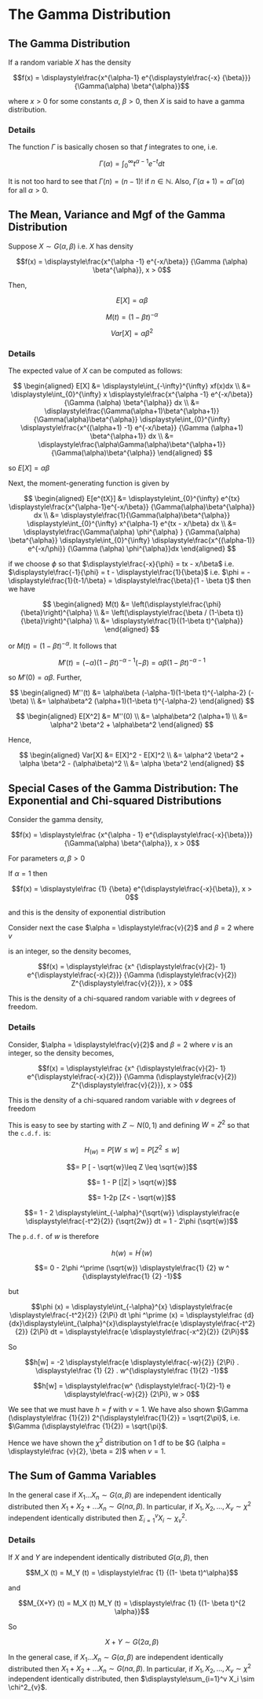 # The Gamma Distribution

## The Gamma Distribution

If a random variable $X$ has the density

$$f(x) = \displaystyle\frac{x^{\alpha-1} e^{\displaystyle\frac{-x} {\beta}}} {\Gamma(\alpha) \beta^{\alpha}}$$

where $x>0$ for some constants $\alpha$, $\beta>0$, then $X$ is said to have a gamma distribution.

### Details

The function $\Gamma$ is basically chosen so that $f$ integrates to one, i.e.

$$\Gamma(\alpha) = \displaystyle\int_0^\infty t^{\alpha-1} e^{-t}dt$$

It is not too hard to see that $\Gamma(n)=(n-1)!$ if $n \in \mathbb{N}$.
Also, $\Gamma(\alpha + 1) = \alpha \Gamma(\alpha)$ for all $\alpha > 0$.

## The Mean, Variance and Mgf of the Gamma Distribution

Suppose $X \sim G (\alpha, \beta)$ i.e. $X$ has density

$$f(x) = \displaystyle\frac{x^{\alpha -1} e^{-x/\beta}} {\Gamma (\alpha) \beta^{\alpha}}, x > 0$$

Then,

$$E[X] = \alpha\beta$$

$$M(t) = (1-\beta t)^{-\alpha}$$

$$Var[X] = \alpha \beta^2$$

### Details

The expected value of $X$ can be computed as follows:

$$
\begin{aligned}
E[X] &= \displaystyle\int_{-\infty}^{\infty} xf(x)dx \\
  &= \displaystyle\int_{0}^{\infty} x \displaystyle\frac{x^{\alpha -1} e^{-x/\beta}} {\Gamma (\alpha) \beta^{\alpha}} dx \\
  &= \displaystyle\frac{\Gamma(\alpha+1)\beta^{\alpha+1}}{\Gamma(\alpha)\beta^{\alpha}} \displaystyle\int_{0}^{\infty} \displaystyle\frac{x^{(\alpha+1) -1} e^{-x/\beta}} {\Gamma (\alpha+1) \beta^{\alpha+1}} dx \\
  &= \displaystyle\frac{\alpha\Gamma(\alpha)\beta^{\alpha+1}}{\Gamma(\alpha)\beta^{\alpha}}
\end{aligned}
$$

so $E[X] = \alpha\beta$

Next, the moment-generating function is given by

$$
\begin{aligned}
E[e^{tX}] &= \displaystyle\int_{0}^{\infty} e^{tx} \displaystyle\frac{x^{\alpha-1}e^{-x/\beta}} {\Gamma(\alpha)\beta^{\alpha}} dx \\
  &= \displaystyle\frac{1}{\Gamma(\alpha)\beta^{\alpha}} \displaystyle\int_{0}^{\infty} x^{\alpha-1} e^{tx - x/\beta} dx \\
  &= \displaystyle\frac{\Gamma(\alpha) \phi^{\alpha} } {\Gamma(\alpha) \beta^{\alpha}} \displaystyle\int_{0}^{\infty} \displaystyle\frac{x^{(\alpha-1)} e^{-x/\phi}} {\Gamma (\alpha) \phi^{\alpha}}dx
\end{aligned}
$$

if we choose $\phi$ so that $\displaystyle\frac{-x}{\phi} = tx - x/\beta$ i.e. $\displaystyle\frac{-1}{\phi} = t - \displaystyle\frac{1}{\beta}$ i.e. $\phi = - \displaystyle\frac{1}{t-1/\beta} = \displaystyle\frac{\beta}{1 - \beta t}$ then we have

$$
\begin{aligned}
  M(t) &= \left(\displaystyle\frac{\phi}{\beta}\right)^{\alpha} \\
  &= \left(\displaystyle\frac{\beta / (1-\beta t)}{\beta}\right)^{\alpha} \\
  &= \displaystyle\frac{1}{(1-\beta t)^{\alpha}}
\end{aligned}
$$

or $M(t) = (1-\beta t)^{-\alpha}$.
It follows that

$$M'(t) = (-\alpha) (1-\beta t)^{-\alpha-1} (-\beta) = \alpha\beta(1-\beta t)^{-\alpha-1}$$

so $M'(0) = \alpha\beta$.
Further,

$$
\begin{aligned}
  M''(t) &= \alpha\beta (-\alpha-1)(1-\beta t)^{-\alpha-2} (-\beta) \\
  &= \alpha\beta^2 (\alpha+1)(1-\beta t)^{-\alpha-2}
\end{aligned}
$$

$$
\begin{aligned}
  E[X^2] &= M''(0) \\
  &= \alpha\beta^2 (\alpha+1) \\
  &= \alpha^2 \beta^2 + \alpha\beta^2
\end{aligned}
$$

Hence,

$$
\begin{aligned}
Var[X] &= E[X]^2 - E[X]^2 \\
  &= \alpha^2 \beta^2 + \alpha \beta^2 - (\alpha\beta)^2 \\
  &= \alpha \beta^2
\end{aligned}
$$

## Special Cases of the Gamma Distribution: The Exponential and Chi-squared Distributions

Consider the gamma density,

$$f(x) = \displaystyle\frac {x^{\alpha - 1} e^{\displaystyle\frac{-x}{\beta}}} {\Gamma(\alpha) \beta^{\alpha}}, x > 0$$

For parameters $\alpha, \beta > 0$

If $\alpha = 1$ then

$$f(x) = \displaystyle\frac {1} {\beta} e^{\displaystyle\frac{-x}{\beta}}, x > 0$$

and this is the density of exponential distribution

Consider next the case $\alpha = \displaystyle\frac{v}{2}$ and $\beta = 2$ where $v$

is an integer, so the density becomes,

$$f(x) = \displaystyle\frac {x^ {\displaystyle\frac{v}{2}- 1} e^{\displaystyle\frac{-x}{2}}} {\Gamma (\displaystyle\frac{v}{2}) Z^{\displaystyle\frac{v}{2}}}, x > 0$$

This is the density of a chi-squared random variable with $v$ degrees of freedom.

### Details

Consider, $\alpha = \displaystyle\frac{v}{2}$ and $\beta = 2$ where $v$ is an integer, so the density becomes,

$$f(x) = \displaystyle\frac {x^ {\displaystyle\frac{v}{2}- 1} e^{\displaystyle\frac{-x}{2}}} {\Gamma (\displaystyle\frac{v}{2}) Z^{\displaystyle\frac{v}{2}}}, x > 0$$

This is the density of a chi-squared random variable with $v$ degrees of freedom

This is easy to see by starting with $Z \sim N(0,1)$ and defining $W = Z^2$ so that the `c.d.f.` is:

$$H _{(w)} = P [W \leq w] = P [ Z^2 \leq w]$$

$$= P [ - \sqrt{w}\leq Z \leq \sqrt{w}]$$

$$= 1 - P [|Z| > \sqrt{w}]$$

$$= 1-2p [Z< - \sqrt{w}]$$

$$= 1 - 2 \displaystyle\int_{-\alpha}^{\sqrt{w}} \displaystyle\frac{e \displaystyle\frac{-t^2}{2}} {\sqrt{2w}} dt = 1 - 2\phi (\sqrt{w})$$

The `p.d.f.` of $w$ is therefore

$$h(w) = H ^\prime(w)$$

$$= 0 - 2\phi ^\prime (\sqrt{w}) \displaystyle\frac{1} {2} w ^ {\displaystyle\frac{1} {2} -1}$$

but

$$\phi (x) = \displaystyle\int_{-\alpha}^{x} \displaystyle\frac{e \displaystyle\frac{-t^2}{2}} {2\Pi} dt \phi ^\prime (x) = \displaystyle\frac {d}{dx}\displaystyle\int_{\alpha}^{x}\displaystyle\frac{e \displaystyle\frac{-t^2}{2}} {2\Pi} dt = \displaystyle\frac{e \displaystyle\frac{-x^2}{2}} {2\Pi}$$

So

$$h[w] = -2 \displaystyle\frac{e \displaystyle\frac{-w}{2}} {2\Pi} . \displaystyle\frac {1} {2} . w^{\displaystyle\frac {1}{2} -1}$$

$$h[w] = \displaystyle\frac{w^ {\displaystyle\frac{-1}{2}-1} e \displaystyle\frac{-w}{2}} {2\Pi}, w > 0$$

We see that we must have $h=f$ with $v = 1$.
We have also shown $\Gamma (\displaystyle\frac {1}{2}) 2^{\displaystyle\frac{1}{2}} = \sqrt{2\pi}$, i.e. $\Gamma (\displaystyle\frac {1}{2}) = \sqrt{\pi}$.

Hence we have shown the $\chi^2$ distribution on 1 df to be $G (\alpha = \displaystyle\frac {v}{2}, \beta = 2)$ when $v = 1$.

## The Sum of Gamma Variables

In the general case if $X_1 \ldots X_n \sim G (\alpha, \beta)$ are independent identically distributed then $X_1 + X_2 + \ldots X_n \sim G (n\alpha, \beta)$.
In particular, if $X_1, X_2, \ldots, X_v \sim \chi^2$ independent identically distributed then $\Sigma_{i=1}^v X_i \sim \chi^2_{v}$.

### Details

If $X$ and $Y$ are independent identically distributed $G (\alpha, \beta)$, then

$$M_X (t) = M_Y (t) = \displaystyle\frac {1} {(1- \beta t)^\alpha}$$

and

$$M_{X+Y} (t) = M_X (t) M_Y (t) = \displaystyle\frac {1} {(1- \beta t)^{2 \alpha}}$$

So

$$X + Y \sim G (2\alpha, \beta)$$

In the general case, if $X_1 \ldots X_n \sim G (\alpha, \beta)$ are independent identically distributed then $X_1 + X_2 + \ldots X_n \sim G (n\alpha, \beta)$.
In particular, if $X_1, X_2, \ldots, X_v \sim \chi^2$ independent identically distributed, then $\displaystyle\sum_{i=1}^v X_i \sim \chi^2_{v}$.
